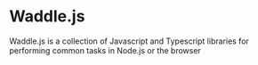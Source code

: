 # Waddle.js

Waddle.js is a collection of Javascript and Typescript libraries for performing common tasks in Node.js or the browser